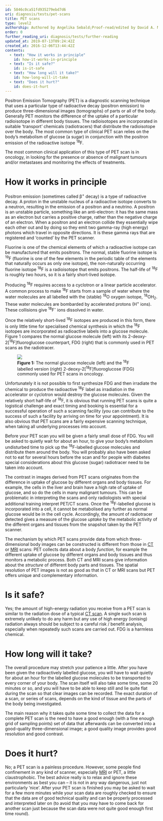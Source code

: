 ```yaml
---
id: 5846c0ca51fd935279ebd7d6
uri: diagnosis/tests/pet-scans
title: PET scans
type: level2
authorship: Authored by Angelika Sebald;Proof-read/edited by David A. Mitchell
order: 0
further_reading_uri: diagnosis/tests/further-reading
updated_at: 2019-07-13T09:24:42Z
created_at: 2016-12-06T13:44:42Z
contents:
  - text: "How it works in principle"
    id: how-it-works-in-principle
  - text: "Is it safe?"
    id: is-it-safe
  - text: "How long will it take?"
    id: how-long-will-it-take
  - text: "Does it hurt?"
    id: does-it-hurt
---
```


<p>Positron Emission Tomography (PET) is a diagnostic scanning technique
    that uses a particular type of radioactive decay (positron
    emission) to produce three-dimensional images (tomographs)
    of parts or all of the body. Generally PET monitors the difference
    of the uptake of a particular radioisotope in different body
    tissues. The radioisotopes are incorporated in suitable ‘transport’
    chemicals (radiotracers) that distribute the radioisotope
    over the body. The most common type of clinical PET scan
    relies on the body’s metabolism of glucose (a sugar) in conjunction
    with the positron emission of the radioactive isotope <sup>18</sup>F.</p>
<p>The most common clinical application of this type of PET scan
    is in oncology, in looking for the presence or absence of
    malignant tumours and/or metastases and monitoring the effects
    of treatments.</p>
<h1 id="how-it-works-in-principle">How it works in principle</h1>
<p>Positron emission (sometimes called β<sup>+</sup> decay) is a
    type of radioactive decay. A proton in the unstable nucleus
    of a radioactive isotope converts to a neutron, resulting
    in the emission of a positron and a neutrino. A positron
    is an unstable particle, something like an anti-electron:
    it has the same mass as an electron but carries a positive
    charge, rather than the negative charge of an electron. When
    a positron and an electron collide they essentially wipe
    each other out and by doing so they emit two gamma-ray (high
    energy) photons which travel in opposite directions. It is
    these gamma rays that are registered and ‘counted’ by the
    PET scanner.</p>
<p>Fluorine is one of the chemical elements of which a radioactive
    isotope can be manufactured that emits positrons. The normal,
    stable fluorine isotope is <sup>19</sup>F (fluorine is one
    of the few elements in the periodic table of the elements
    that naturally occurs as only one isotope), the non-naturally
    occurring fluorine isotope <sup>18</sup>F is a radioisotope
    that emits positrons. The half-life of <sup>18</sup>F is
    roughly two hours, so it is a fairly short-lived isotope.</p>
<p>Producing <sup>18</sup>F requires access to a cyclotron or a
    linear particle accelerator. A common process to make <sup>18</sup>F
    starts from a sample of water where the water molecules are
    all labelled with the (stable) <sup>18</sup>O oxygen isotope,
    <sup>18</sup>OH<sub>2</sub>. These water molecules are bombarded
    by accelerated protons (H<sup>+</sup> ions). These collisions
    give <sup>18</sup>F<sup>-</sup> ions dissolved in water.</p>
<p>Once the relatively short-lived <sup>18</sup>F isotopes are produced
    in this form, there is only little time for specialised chemical
    synthesis in which the <sup>18</sup>F isotopes are incorporated
    as radioactive labels into a glucose molecule. Figure 1 compares
    the normal glucose molecule (left) with its 2-deoxy-2[<sup>18</sup>F]fluoroglucose
    counterpart, FDG (right) that is commonly used in PET scans
    as the radiotracer.</p>
<figure><img src="/diagnosis/tests/pet/more-info/figure1.png">
    <figcaption><strong>Figure 1:</strong> The normal glucose molecule (left)
        and the <sup>18</sup>F labelled version (right) 2-deoxy-2[<sup>18</sup>F]fluoroglucose
        (FDG) commonly used for PET scans in oncology.</figcaption>
</figure>
<p>Unfortunately it is not possible to first synthesize FDG and
    then irradiate the chemical to produce the radioactive <sup>18</sup>F
    label as irradiation in the accelerator or cyclotron would
    destroy the glucose molecules. Given the relatively short
    half-life of <sup>18</sup>F, it is obvious that running PET
    scans is quite a logistical challenge and exact timing and
    booking is essential for a successful operation of such a
    scanning facility (you can contribute to the success of such
    a facility by arriving on time for your appointment). It
    is also obvious that PET scans are a fairly expensive scanning
    technique, when taking all underlying processes into account.</p>
<p>Before your PET scan you will be given a fairly small dose of
    FDG. You will be asked to quietly wait for about an hour,
    to give your body’s metabolism undisturbed time to pick up
    the <sup>18</sup>F-labelled glucose molecules and distribute
    them around the body. You will probably also have been asked
    not to eat for several hours before the scan and for people
    with diabetes special considerations about this glucose (sugar)
    radiotracer need to be taken into account.</p>
<p>The contrast in images derived from PET scans originates from
    the difference in uptake of glucose by different organs and
    body tissues. For example, the cells in the liver and brain
    have a high rate of uptake of glucose, and so do the cells
    in many malignant tumours. This can be problematic in interpreting
    the scans and only radiologists with special additional training
    interpret PET/CT scans. Once the <sup>18</sup>F-labelled
    glucose is incorporated into a cell, it cannot be metabolised
    any further as normal glucose would be in the cell cycle.
    Accordingly, the amount of radiotracer detected gives a measure
    of the glucose <em>uptake</em> by the metabolic activity
    of the different organs and tissues from the snapshot taken
    by the PET scanner.</p>
<p>The mechanism by which PET scans provide data from which three-dimensional
    body images can be constructed is different from those in
    <a href="/diagnosis/tests/ct-scans">CT</a> or <a href="/diagnosis/tests/mri">MRI</a>    scans: PET collects data about a body <em>function</em>,
    for example the different uptake of glucose by different
    organs and body tissues and thus monitors a metabolic process.
    Both CT and MRI scans give information about the <em>structure</em>    of different body parts and tissues. The spatial resolution
    of PET images is not as good as that in CT or MRI scans but
    PET offers unique and complementary information.</p>
<h1 id="is-it-safe">Is it safe?</h1>
<p>Yes; the amount of high-energy radiation you receive from a PET
    scan is similar to the radiation dose of a typical <a href="/diagnosis/tests/ct-scans">CT scan</a>.
    A single such scan is extremely unlikely to do any harm but
    any use of high energy (ionising) radiation always should
    be subject to a careful risk / benefit analysis, especially
    when repeatedly such scans are carried out. FDG is a harmless
    chemical.</p>
<h1 id="how-long-will-it-take">How long will it take?</h1>
<p>The overall procedure may stretch your patience a little. After
    you have been given the radioactively labelled glucose, you
    will have to wait quietly for about an hour for the labelled
    glucose molecules to be transported to every corner of your
    body. The scan itself will also take some time, some 20 minutes
    or so, and you will have to be able to keep still and lie
    quite flat during the scan so that clear images can be recorded.
    The exact duration of a scan, or series of scans, depends
    on the kind of tissue and the parts of the body being investigated.</p>
<p>The main reason why it takes quite some time to collect the data
    for a complete PET scan is the need to have a good enough
    (with a fine enough grid of sampling points) set of data
    that afterwards can be converted into a good-quality three-dimensional
    image; a good quality image provides good resolution and
    good contrast.</p>
<h1 id="does-it-hurt">Does it hurt?</h1>
<p>No; a PET scan is a painless procedure. However, some people
    find confinement in any kind of scanner, especially <a href="/diagnosis/tests/mri">MRI</a>    or PET, a little claustrophobic. The best advice really is
    to relax and ignore these environments as best you can –
    it is not in any way dangerous, just not particularly ‘nice’.
    After your PET scan is finished you may be asked to wait
    for a few more minutes while your scan data are roughly checked
    to ensure that the data are of good technical quality and
    can be properly processed and interpreted later on (to avoid
    that you may have to come back for another scan just because
    the scan data were not quite good enough first time round).</p>
